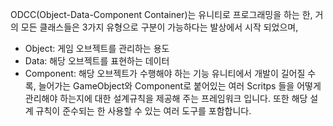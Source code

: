 ODCC(Object-Data-Component Container)는 
유니티로 프로그래밍을 하는 한, 거의 모든 클래스들은 3가지 유형으로 구분이 가능하다는 발상에서 시작 되었으며,
- Object: 게임 오브젝트를 관리하는 용도
- Data: 해당 오브젝트를 표현하는 데이터
- Component: 해당 오브젝트가 수행해야 하는 기능
유니티에서 개발이 길어질 수록, 늘어가는 GameObject와 Component로 붙어있는 여러 Scritps 들을 어떻게 관리해야 하는지에 대한 설계규칙을 제공해 주는 프레임워크 입니다.
또한 해당 설계 규칙이 준수되는 한 사용할 수 있는 여러 도구를 포함합니다.
